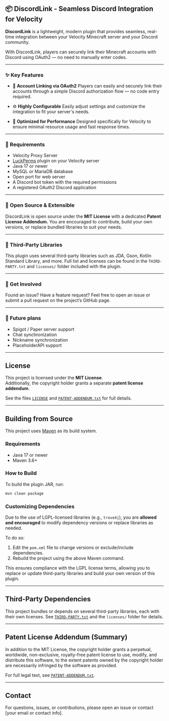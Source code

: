 ## 📦 DiscordLink - Seamless Discord Integration for Velocity

**DiscordLink** is a lightweight, modern plugin that provides seamless, real-time integration between your Velocity Minecraft server and your Discord community.

With DiscordLink, players can securely link their Minecraft accounts with Discord using OAuth2 — no need to manually enter codes.

---

### ✨ Key Features

* 🔗 **Account Linking via OAuth2**
  Players can easily and securely link their accounts through a simple Discord authorization flow — no code entry required.

* ⚙️ **Highly Configurable**
  Easily adjust settings and customize the integration to fit your server's needs.

* 🚀 **Optimized for Performance**
  Designed specifically for Velocity to ensure minimal resource usage and fast response times.

---

### 🔧 Requirements

* Velocity Proxy Server
* [LuckPerms](https://modrinth.com/plugin/luckperms) plugin on your Velocity server
* Java 17 or newer
* MySQL or MariaDB database
* Open port for web server
* A Discord bot token with the required permissions
* A registered OAuth2 Discord application

---

### 📂 Open Source & Extensible

DiscordLink is open source under the **MIT License** with a dedicated **Patent License Addendum.**
You are encouraged to contribute, build your own versions, or replace bundled libraries to suit your needs.

---

### 📜 Third-Party Libraries

This plugin uses several third-party libraries such as JDA, Gson, Kotlin Standard Library, and more. Full list and licenses can be found in the `THIRD-PARTY.txt` and `licenses/` folder included with the plugin.

---

### 💬 Get Involved

Found an issue? Have a feature request?
Feel free to open an issue or submit a pull request on the project’s GitHub page.

---

### 🎈 Future plans

* Spigot / Paper server support
* Chat synchronization
* Nickname synchronization
* PlaceholderAPI support

---

## License

This project is licensed under the **MIT License**.  
Additionally, the copyright holder grants a separate **patent license addendum**.

See the files [`LICENSE`](./LICENSE) and [`PATENT-ADDENDUM.txt`](./PATENT-ADDENDUM.txt) for full details.

---

## Building from Source

This project uses [Maven](https://maven.apache.org/) as its build system.

### Requirements

- Java 17 or newer
- Maven 3.6+  

### How to Build

To build the plugin JAR, run:

```bash
mvn clean package
````

### Customizing Dependencies

Due to the use of LGPL-licensed libraries (e.g., `trove4j`), you are **allowed and encouraged** to modify dependency versions or replace libraries as needed.

To do so:

1. Edit the `pom.xml` file to change versions or exclude/include dependencies.
2. Rebuild the project using the above Maven command.

This ensures compliance with the LGPL license terms, allowing you to replace or update third-party libraries and build your own version of this plugin.

---

## Third-Party Dependencies

This project bundles or depends on several third-party libraries, each with their own licenses. See [`THIRD-PARTY.txt`](./THIRD-PARTY.txt) and the `licenses/` folder for details.

---

## Patent License Addendum (Summary)

In addition to the MIT License, the copyright holder grants a perpetual, worldwide, non-exclusive, royalty-free patent license to use, modify, and distribute this software, to the extent patents owned by the copyright holder are necessarily infringed by the software as provided.

For full legal text, see [`PATENT-ADDENDUM.txt`](./PATENT-ADDENDUM.txt).

---

## Contact

For questions, issues, or contributions, please open an issue or contact \[your email or contact info].

